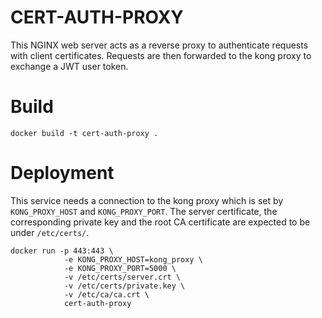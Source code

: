 # CERT-AUTH-PROXY
This NGINX web server acts as a reverse proxy to authenticate requests with client certificates. Requests are then forwarded to the kong proxy to exchange a JWT user token.

# Build
```
docker build -t cert-auth-proxy .
```

# Deployment
This service needs a connection to the kong proxy which is set by `KONG_PROXY_HOST` and `KONG_PROXY_PORT`.
The server certificate, the corresponding private key and the root CA certificate are expected to be under `/etc/certs/`.
```
docker run -p 443:443 \
            -e KONG_PROXY_HOST=kong_proxy \
            -e KONG_PROXY_PORT=5000 \
            -v /etc/certs/server.crt \
            -v /etc/certs/private.key \
            -v /etc/ca/ca.crt \
            cert-auth-proxy 
```